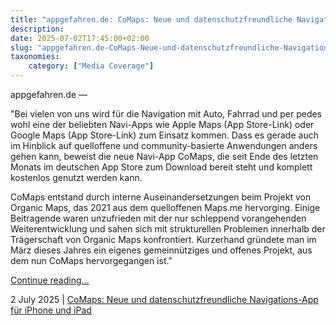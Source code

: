 ```yaml
---
title: "appgefahren.de: CoMaps: Neue und datenschutzfreundliche Navigations-App für iPhone und iPad"
description: 
date: 2025-07-02T17:45:00+02:00
slug: "appgefahren.de-CoMaps-Neue-und-datenschutzfreundliche-Navigations-App-für-iPhone-und-iPad"
taxonomies:
    category: ["Media Coverage"]
---
```


appgefahren.de —
 
 
"Bei vielen von uns wird für die Navigation mit Auto, Fahrrad und per pedes wohl eine der beliebten Navi-Apps wie Apple Maps (App Store-Link) oder Google Maps (App Store-Link) zum Einsatz kommen. Dass es gerade auch im Hinblick auf quelloffene und community-basierte Anwendungen anders gehen kann, beweist die neue Navi-App CoMaps, die seit Ende des letzten Monats im deutschen App Store zum Download bereit steht und komplett kostenlos genutzt werden kann.

CoMaps entstand durch interne Auseinandersetzungen beim Projekt von Organic Maps, das 2021 aus dem quelloffenen Maps.me hervorging. Einige Beitragende waren unzufrieden mit der nur schleppend vorangehenden Weiterentwicklung und sahen sich mit strukturellen Problemen innerhalb der Trägerschaft von Organic Maps konfrontiert. Kurzerhand gründete man im März dieses Jahres ein eigenes gemeinnütziges und offenes Projekt, aus dem nun CoMaps hervorgegangen ist."


[Continue reading...](https://www.appgefahren.de/comaps-neue-und-datenschutzfreundliche-navigations-app-fuer-iphone-und-ipad-382058.html)

2 July 2025 | [CoMaps: Neue und datenschutzfreundliche Navigations-App für iPhone und iPad](https://www.appgefahren.de/comaps-neue-und-datenschutzfreundliche-navigations-app-fuer-iphone-und-ipad-382058.html)